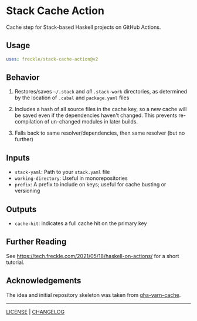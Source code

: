# Stack Cache Action

Cache step for Stack-based Haskell projects on GitHub Actions.

## Usage

```yml
uses: freckle/stack-cache-action@v2
```

## Behavior

1. Restores/saves `~/.stack` and _all_ `.stack-work` directories, as determined
   by the location of `.cabal` and `package.yaml` files

1. Includes a hash of all source files in the cache key, so a new cache will be
   saved even if the dependencies haven't changed. This prevents re-compilation
   of un-changed modules in later builds.

1. Falls back to same resolver/dependencies, then same resolver (but no further)

## Inputs

- `stack-yaml`: Path to your `stack.yaml` file
- `working-directory`: Useful in monorepositories
- `prefix`: A prefix to include on keys; useful for cache busting or versioning

## Outputs

- `cache-hit`: indicates a full cache hit on the primary key

## Further Reading

See https://tech.freckle.com/2021/05/18/haskell-on-actions/ for a short tutorial.

## Acknowledgements

The idea and initial repository skeleton was taken from [gha-yarn-cache][].

[gha-yarn-cache]: https://github.com/c-hive/gha-yarn-cache

---

[LICENSE](./LICENSE) | [CHANGELOG](./CHANGELOG.md)
